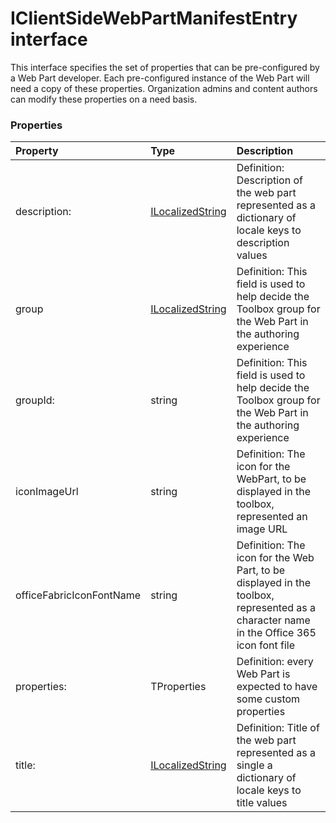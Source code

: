 # IClientSideWebPartManifestEntry<TProperties> interface

This interface specifies the set of properties that can be pre-configured by a Web Part developer. Each 
pre-configured instance of the Web Part will need a copy of these properties. Organization admins and 
content authors can modify these properties on a need basis. 




### Properties

| Property	   | Type	| Description|
|:-------------|:-------|:-----------|
|description:      | [ILocalizedString](ILocalizedString.md) | Definition: Description of the web part represented as a dictionary of locale keys to description values |
|group      | [ILocalizedString](ILocalizedString.md) | Definition: This field is used to help decide the Toolbox group for the Web Part in the authoring  experience |
|groupId:      | string | Definition: This field is used to help decide the Toolbox group for the Web Part in the authoring  experience |
|iconImageUrl      | string | Definition: The icon for the WebPart, to be displayed in the toolbox, represented an image URL |
|officeFabricIconFontName      | string | Definition: The icon for the Web Part, to be displayed in the toolbox, represented as a character name in the  Office 365 icon font file |
|properties:      | TProperties | Definition: every Web Part is expected to have some custom properties |
|title:      | [ILocalizedString](ILocalizedString.md) | Definition: Title of the web part represented as a single a dictionary of locale keys to title values |




